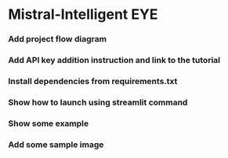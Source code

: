 # Mistral-Intelligent EYE
### Add project flow diagram
### Add API key addition instruction and link to the tutorial
### Install dependencies from requirements.txt
### Show how to launch using streamlit command
### Show some example
### Add some sample image
